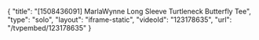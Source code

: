 {
    "title": "[1508436091] MarlaWynne Long Sleeve Turtleneck Butterfly Tee",
    "type": "solo",
    "layout": "iframe-static",
    "videoId": "123178635",
    "url": "\/tvpembed\/123178635"
}